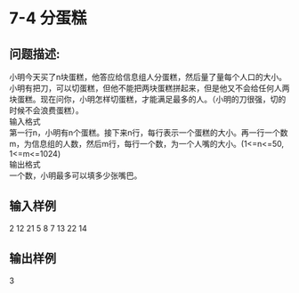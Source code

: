 # 7-4 分蛋糕

## 问题描述:<br>
小明今天买了n块蛋糕，他答应给信息组人分蛋糕，然后量了量每个人口的大小。小明有把刀，可以切蛋糕，但他不能把两块蛋糕拼起来，但是他又不会给任何人两块蛋糕。现在问你，小明怎样切蛋糕，才能满足最多的人。（小明的刀很强，切的时候不会浪费蛋糕）。<br>
输入格式<br>
第一行n，小明有n个蛋糕。接下来n行，每行表示一个蛋糕的大小。再一行一个数m，为信息组的人数，然后m行，每行一个数，为一个人嘴的大小。(1<=n<=50, 1<=m<=1024)<br>
输出格式<br>
一个数，小明最多可以填多少张嘴巴。
<br>



## 输入样例<br>
2
12
21
5
8
7
13
22
14

## 输出样例<br>
3<br>
